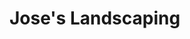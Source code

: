 <!DOCTYPE>
  <head>
    <title>Jose's Landscaping</title>
  </head>
  <body>
  <h1> Jose's Landscaping</h1>
  </body
